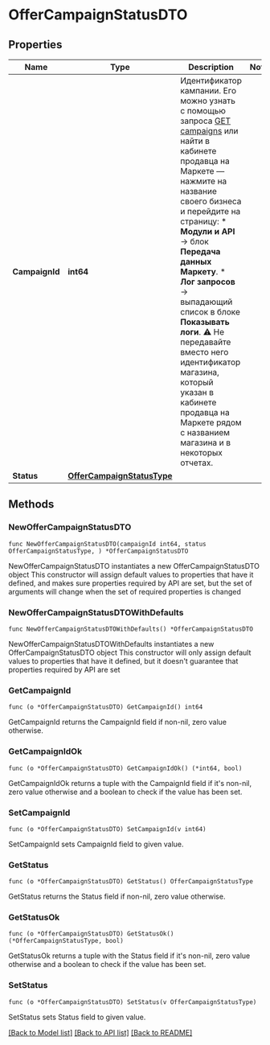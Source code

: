 # OfferCampaignStatusDTO

## Properties

Name | Type | Description | Notes
------------ | ------------- | ------------- | -------------
**CampaignId** | **int64** | Идентификатор кампании.  Его можно узнать с помощью запроса [GET campaigns](../../reference/campaigns/getCampaigns.md) или найти в кабинете продавца на Маркете — нажмите на название своего бизнеса и перейдите на страницу:    * **Модули и API** → блок **Передача данных Маркету**.   * **Лог запросов** → выпадающий список в блоке **Показывать логи**.  ⚠️ Не передавайте вместо него идентификатор магазина, который указан в кабинете продавца на Маркете рядом с названием магазина и в некоторых отчетах.  | 
**Status** | [**OfferCampaignStatusType**](OfferCampaignStatusType.md) |  | 

## Methods

### NewOfferCampaignStatusDTO

`func NewOfferCampaignStatusDTO(campaignId int64, status OfferCampaignStatusType, ) *OfferCampaignStatusDTO`

NewOfferCampaignStatusDTO instantiates a new OfferCampaignStatusDTO object
This constructor will assign default values to properties that have it defined,
and makes sure properties required by API are set, but the set of arguments
will change when the set of required properties is changed

### NewOfferCampaignStatusDTOWithDefaults

`func NewOfferCampaignStatusDTOWithDefaults() *OfferCampaignStatusDTO`

NewOfferCampaignStatusDTOWithDefaults instantiates a new OfferCampaignStatusDTO object
This constructor will only assign default values to properties that have it defined,
but it doesn't guarantee that properties required by API are set

### GetCampaignId

`func (o *OfferCampaignStatusDTO) GetCampaignId() int64`

GetCampaignId returns the CampaignId field if non-nil, zero value otherwise.

### GetCampaignIdOk

`func (o *OfferCampaignStatusDTO) GetCampaignIdOk() (*int64, bool)`

GetCampaignIdOk returns a tuple with the CampaignId field if it's non-nil, zero value otherwise
and a boolean to check if the value has been set.

### SetCampaignId

`func (o *OfferCampaignStatusDTO) SetCampaignId(v int64)`

SetCampaignId sets CampaignId field to given value.


### GetStatus

`func (o *OfferCampaignStatusDTO) GetStatus() OfferCampaignStatusType`

GetStatus returns the Status field if non-nil, zero value otherwise.

### GetStatusOk

`func (o *OfferCampaignStatusDTO) GetStatusOk() (*OfferCampaignStatusType, bool)`

GetStatusOk returns a tuple with the Status field if it's non-nil, zero value otherwise
and a boolean to check if the value has been set.

### SetStatus

`func (o *OfferCampaignStatusDTO) SetStatus(v OfferCampaignStatusType)`

SetStatus sets Status field to given value.



[[Back to Model list]](../README.md#documentation-for-models) [[Back to API list]](../README.md#documentation-for-api-endpoints) [[Back to README]](../README.md)


